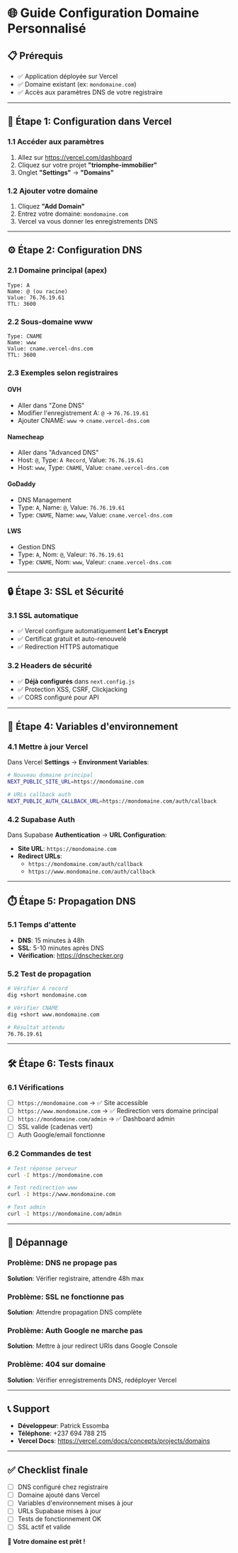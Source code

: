 # 🌐 Guide Configuration Domaine Personnalisé

## 📋 Prérequis
- ✅ Application déployée sur Vercel
- ✅ Domaine existant (ex: `mondomaine.com`)
- ✅ Accès aux paramètres DNS de votre registraire

---

## 🚀 Étape 1: Configuration dans Vercel

### 1.1 Accéder aux paramètres
1. Allez sur https://vercel.com/dashboard
2. Cliquez sur votre projet **"triomphe-immobilier"**
3. Onglet **"Settings"** → **"Domains"**

### 1.2 Ajouter votre domaine
1. Cliquez **"Add Domain"**
2. Entrez votre domaine: `mondomaine.com`
3. Vercel va vous donner les enregistrements DNS

---

## ⚙️ Étape 2: Configuration DNS

### 2.1 Domaine principal (apex)
```
Type: A
Name: @ (ou racine)
Value: 76.76.19.61
TTL: 3600
```

### 2.2 Sous-domaine www
```
Type: CNAME
Name: www
Value: cname.vercel-dns.com
TTL: 3600
```

### 2.3 Exemples selon registraires

#### **OVH**
- Aller dans "Zone DNS"
- Modifier l'enregistrement A: `@` → `76.76.19.61`
- Ajouter CNAME: `www` → `cname.vercel-dns.com`

#### **Namecheap**
- Aller dans "Advanced DNS"
- Host: `@`, Type: `A Record`, Value: `76.76.19.61`
- Host: `www`, Type: `CNAME`, Value: `cname.vercel-dns.com`

#### **GoDaddy**
- DNS Management
- Type: `A`, Name: `@`, Value: `76.76.19.61`
- Type: `CNAME`, Name: `www`, Value: `cname.vercel-dns.com`

#### **LWS**
- Gestion DNS
- Type: `A`, Nom: `@`, Valeur: `76.76.19.61`
- Type: `CNAME`, Nom: `www`, Valeur: `cname.vercel-dns.com`

---

## 🔒 Étape 3: SSL et Sécurité

### 3.1 SSL automatique
- ✅ Vercel configure automatiquement **Let's Encrypt**
- ✅ Certificat gratuit et auto-renouvelé
- ✅ Redirection HTTPS automatique

### 3.2 Headers de sécurité
- ✅ **Déjà configurés** dans `next.config.js`
- ✅ Protection XSS, CSRF, Clickjacking
- ✅ CORS configuré pour API

---

## 📧 Étape 4: Variables d'environnement

### 4.1 Mettre à jour Vercel
Dans Vercel **Settings** → **Environment Variables**:

```bash
# Nouveau domaine principal
NEXT_PUBLIC_SITE_URL=https://mondomaine.com

# URLs callback auth
NEXT_PUBLIC_AUTH_CALLBACK_URL=https://mondomaine.com/auth/callback
```

### 4.2 Supabase Auth
Dans Supabase **Authentication** → **URL Configuration**:
- **Site URL**: `https://mondomaine.com`
- **Redirect URLs**: 
  - `https://mondomaine.com/auth/callback`
  - `https://www.mondomaine.com/auth/callback`

---

## ⏱️ Étape 5: Propagation DNS

### 5.1 Temps d'attente
- **DNS**: 15 minutes à 48h
- **SSL**: 5-10 minutes après DNS
- **Vérification**: https://dnschecker.org

### 5.2 Test de propagation
```bash
# Vérifier A record
dig +short mondomaine.com

# Vérifier CNAME
dig +short www.mondomaine.com

# Résultat attendu
76.76.19.61
```

---

## 🛠️ Étape 6: Tests finaux

### 6.1 Vérifications
- [ ] `https://mondomaine.com` → ✅ Site accessible
- [ ] `https://www.mondomaine.com` → ✅ Redirection vers domaine principal
- [ ] `https://mondomaine.com/admin` → ✅ Dashboard admin
- [ ] SSL valide (cadenas vert)
- [ ] Auth Google/email fonctionne

### 6.2 Commandes de test
```bash
# Test réponse serveur
curl -I https://mondomaine.com

# Test redirection www
curl -I https://www.mondomaine.com

# Test admin
curl -I https://mondomaine.com/admin
```

---

## 🔧 Dépannage

### Problème: DNS ne propage pas
**Solution**: Vérifier registraire, attendre 48h max

### Problème: SSL ne fonctionne pas
**Solution**: Attendre propagation DNS complète

### Problème: Auth Google ne marche pas
**Solution**: Mettre à jour redirect URIs dans Google Console

### Problème: 404 sur domaine
**Solution**: Vérifier enregistrements DNS, redéployer Vercel

---

## 📞 Support

- **Développeur**: Patrick Essomba
- **Téléphone**: +237 694 788 215
- **Vercel Docs**: https://vercel.com/docs/concepts/projects/domains

---

## ✅ Checklist finale

- [ ] DNS configuré chez registraire
- [ ] Domaine ajouté dans Vercel
- [ ] Variables d'environnement mises à jour
- [ ] URLs Supabase mises à jour
- [ ] Tests de fonctionnement OK
- [ ] SSL actif et valide

**🎉 Votre domaine est prêt !**
